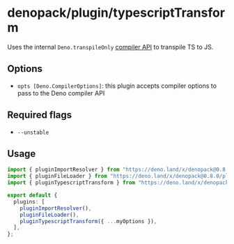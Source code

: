 # denopack/plugin/typescriptTransform

Uses the internal `Deno.transpileOnly` [compiler API](https://deno.land/manual/runtime/compiler_apis) to transpile TS to JS.

## Options

- `opts [Deno.CompilerOptions]`: this plugin accepts compiler options to pass to the Deno compiler API

## Required flags

- `--unstable`

## Usage

```ts
import { pluginImportResolver } from "https://deno.land/x/denopack@0.8.0/plugin/importResolver/mod.ts";
import { pluginFileLoader } from "https://deno.land/x/denopack@0.8.0/plugin/fileLoader/mod.ts";
import { pluginTypescriptTransform } from "https://deno.land/x/denopack@0.8.0/plugin/typescriptTransform/mod.ts";

export default {
  plugins: [
    pluginImportResolver(),
    pluginFileLoader(),
    pluginTypescriptTransform({ ...myOptions }),
  ],
};
```
